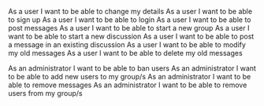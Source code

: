 As a user I want to be able to change my details
As a user I want to be able to sign up
As a user I want to be able to login
As a user I want to be able to post messages
As a user I want to be able to start a new group
As a user I want to be able to start a new discussion
As a user I want to be able to post a message in an existing discussion
As a user I want to be able to modify my old messages
As a user I want to be able to delete my old messages

As an administrator I want to be able to ban users
As an administrator I want to be able to add new users to my group/s
As an administrator I want to be able to remove messages
As an administrator I want to be able to remove users from my group/s
